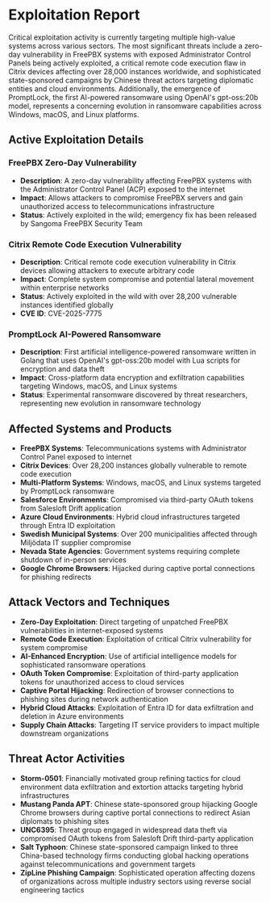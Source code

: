 # Exploitation Report

Critical exploitation activity is currently targeting multiple high-value systems across various sectors. The most significant threats include a zero-day vulnerability in FreePBX systems with exposed Administrator Control Panels being actively exploited, a critical remote code execution flaw in Citrix devices affecting over 28,000 instances worldwide, and sophisticated state-sponsored campaigns by Chinese threat actors targeting diplomatic entities and cloud environments. Additionally, the emergence of PromptLock, the first AI-powered ransomware using OpenAI's gpt-oss:20b model, represents a concerning evolution in ransomware capabilities across Windows, macOS, and Linux platforms.

## Active Exploitation Details

### FreePBX Zero-Day Vulnerability
- **Description**: A zero-day vulnerability affecting FreePBX systems with the Administrator Control Panel (ACP) exposed to the internet
- **Impact**: Allows attackers to compromise FreePBX servers and gain unauthorized access to telecommunications infrastructure
- **Status**: Actively exploited in the wild; emergency fix has been released by Sangoma FreePBX Security Team

### Citrix Remote Code Execution Vulnerability
- **Description**: Critical remote code execution vulnerability in Citrix devices allowing attackers to execute arbitrary code
- **Impact**: Complete system compromise and potential lateral movement within enterprise networks
- **Status**: Actively exploited in the wild with over 28,200 vulnerable instances identified globally
- **CVE ID**: CVE-2025-7775

### PromptLock AI-Powered Ransomware
- **Description**: First artificial intelligence-powered ransomware written in Golang that uses OpenAI's gpt-oss:20b model with Lua scripts for encryption and data theft
- **Impact**: Cross-platform data encryption and exfiltration capabilities targeting Windows, macOS, and Linux systems
- **Status**: Experimental ransomware discovered by threat researchers, representing new evolution in ransomware technology

## Affected Systems and Products

- **FreePBX Systems**: Telecommunications systems with Administrator Control Panel exposed to internet
- **Citrix Devices**: Over 28,200 instances globally vulnerable to remote code execution
- **Multi-Platform Systems**: Windows, macOS, and Linux systems targeted by PromptLock ransomware
- **Salesforce Environments**: Compromised via third-party OAuth tokens from Salesloft Drift application
- **Azure Cloud Environments**: Hybrid cloud infrastructures targeted through Entra ID exploitation
- **Swedish Municipal Systems**: Over 200 municipalities affected through Miljödata IT supplier compromise
- **Nevada State Agencies**: Government systems requiring complete shutdown of in-person services
- **Google Chrome Browsers**: Hijacked during captive portal connections for phishing redirects

## Attack Vectors and Techniques

- **Zero-Day Exploitation**: Direct targeting of unpatched FreePBX vulnerabilities in internet-exposed systems
- **Remote Code Execution**: Exploitation of critical Citrix vulnerability for system compromise
- **AI-Enhanced Encryption**: Use of artificial intelligence models for sophisticated ransomware operations
- **OAuth Token Compromise**: Exploitation of third-party application tokens for unauthorized access to cloud services
- **Captive Portal Hijacking**: Redirection of browser connections to phishing sites during network authentication
- **Hybrid Cloud Attacks**: Exploitation of Entra ID for data exfiltration and deletion in Azure environments
- **Supply Chain Attacks**: Targeting IT service providers to impact multiple downstream organizations

## Threat Actor Activities

- **Storm-0501**: Financially motivated group refining tactics for cloud environment data exfiltration and extortion attacks targeting hybrid infrastructures
- **Mustang Panda APT**: Chinese state-sponsored group hijacking Google Chrome browsers during captive portal connections to redirect Asian diplomats to phishing sites
- **UNC6395**: Threat group engaged in widespread data theft via compromised OAuth tokens from Salesloft Drift third-party application
- **Salt Typhoon**: Chinese state-sponsored campaign linked to three China-based technology firms conducting global hacking operations against telecommunications and government targets
- **ZipLine Phishing Campaign**: Sophisticated operation affecting dozens of organizations across multiple industry sectors using reverse social engineering tactics